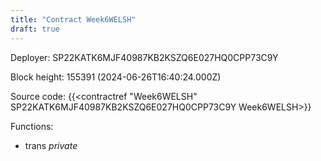 ```yaml
---
title: "Contract Week6WELSH"
draft: true
---
```

Deployer: SP22KATK6MJF40987KB2KSZQ6E027HQ0CPP73C9Y


 



Block height: 155391 (2024-06-26T16:40:24.000Z)

Source code: {{<contractref "Week6WELSH" SP22KATK6MJF40987KB2KSZQ6E027HQ0CPP73C9Y Week6WELSH>}}

Functions:

* trans _private_
